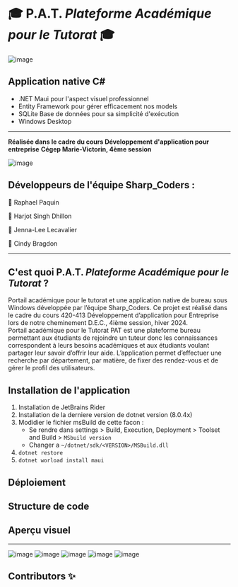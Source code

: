 # 🎓 P.A.T. *Plateforme Académique pour le Tutorat* 🎓

![image](https://github.com/hasilon88/PAT_/assets/111932725/110aa728-4641-4546-940b-8ea106ea1d0f)

## Application native C#
- .NET Maui pour l'aspect visuel professionnel
- Entity Framework pour gérer efficacement nos models
- SQLite Base de données pour sa simplicité d'exécution
- Windows Desktop
---

**Réalisée dans le cadre du cours Développement d'application pour entreprise**
**Cégep Marie-Victorin, 4ème session**

![image](https://github.com/hasilon88/PAT_/assets/111932725/668fea38-f452-430e-843c-f1e0240715eb)

## Développeurs de l'équipe Sharp_Coders : 
💾 Raphael Paquin

💾 Harjot Singh Dhillon

💾 Jenna-Lee Lecavalier

💾 Cindy Bragdon

---

## C'est quoi P.A.T. *Plateforme Académique pour le Tutorat* ?
Portail académique pour le tutorat et une application native de bureau sous Windows développée par l’équipe Sharp_Coders.  Ce projet est réalisé dans le cadre du cours 420-413 Développement d’application pour Entreprise lors de notre cheminement D.E.C., 4ième session, hiver 2024.  
Portail académique pour le Tutorat PAT est une plateforme bureau permettant aux étudiants de rejoindre un tuteur donc les connaissances correspondent à leurs besoins académiques et aux étudiants voulant partager leur savoir d’offrir leur aide.  L’application permet d’effectuer une recherche par département, par matière, de fixer des rendez-vous et de gérer le profil des utilisateurs.


## Installation de l'application

1. Installation de JetBrains Rider
2. Installation de la derniere version de dotnet version (8.0.4x)
3. Modidier le fichier msBuild de cette facon :
	- Se rendre dans settings > Build, Execution, Deployment > Toolset and Build > `MSbuild version`
	- Changer a `~/dotnet/sdk/<VERSION>/MSBuild.dll`
4. `dotnet restore`
5. `dotnet worload install maui` 

## Déploiement

## Structure de code

## Aperçu visuel 
---
![image](https://github.com/Raaphe/CO_LAB/assets/111932725/d8faa52c-4b4f-48f6-8a4d-c5d4e739e3d4)
![image](https://github.com/Raaphe/CO_LAB/assets/111932725/7cbb6613-b05f-43fe-b473-707aa5dfe771)
![image](https://github.com/Raaphe/CO_LAB/assets/111932725/2a2fd3c4-816a-4796-9c80-0b6c777b4d8c)
![image](https://github.com/Raaphe/CO_LAB/assets/111932725/764ecfc8-e7a1-4c77-83dd-f7c1aeeb2c68)
![image](https://github.com/Raaphe/CO_LAB/assets/111932725/421ea94a-824b-4179-a6b0-8ec4f81907cc)




## Contributors ✨
 
<!-- ALL-CONTRIBUTORS-LIST:START - Ne supprimez pas ou ne modifiez pas cette section -->
<!-- prettier-ignore-start -->
<!-- markdownlint-disable -->
<!-- markdownlint-restore -->
<!-- prettier-ignore-end -->
 
<!-- ALL-CONTRIBUTORS-LIST:END -->







